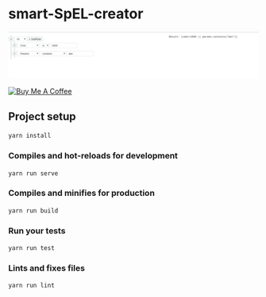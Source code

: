 # smart-SpEL-creator

![alt text](https://raw.githubusercontent.com/trileminh94/smart-SpEL-generator/master/assets/demo.png)

<a href="https://www.buymeacoffee.com/9ZL0jUx" target="_blank"><img src="https://www.buymeacoffee.com/assets/img/custom_images/orange_img.png" alt="Buy Me A Coffee" style="height: auto !important;width: auto !important;" ></a>

## Project setup
```
yarn install
```

### Compiles and hot-reloads for development
```
yarn run serve
```

### Compiles and minifies for production
```
yarn run build
```

### Run your tests
```
yarn run test
```

### Lints and fixes files
```
yarn run lint
```
